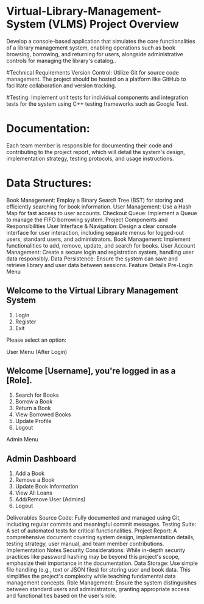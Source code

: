 # Virtual-Library-Management-System (VLMS) Project Overview
Develop a console-based application that simulates the core functionalities of a library management system, enabling operations such as book browsing, borrowing, and returning for users, alongside administrative controls for managing the library's catalog..

#Technical Requirements
Version Control: Utilize Git for source code management. The project should be hosted on a platform like GitHub to facilitate collaboration and version tracking.

#Testing: 
Implement unit tests for individual components and integration tests for the system using C++ testing frameworks such as Google Test.

# Documentation:
Each team member is responsible for documenting their code and contributing to the project report, which will detail the system's design, implementation strategy, testing protocols, and usage instructions.

# Data Structures:

Book Management: Employ a Binary Search Tree (BST) for storing and efficiently searching for book information.
User Management: Use a Hash Map for fast access to user accounts.
Checkout Queue: Implement a Queue to manage the FIFO borrowing system.
Project Components and Responsibilities
User Interface & Navigation: Design a clear console interface for user interaction, including separate menus for logged-out users, standard users, and administrators.
Book Management: Implement functionalities to add, remove, update, and search for books.
User Account Management: Create a secure login and registration system, handling user data responsibly.
Data Persistence: Ensure the system can save and retrieve library and user data between sessions.
Feature Details
Pre-Login Menu

Welcome to the Virtual Library Management System
------------------------------------------------
1. Login
2. Register
3. Exit

Please select an option: 


User Menu (After Login)

Welcome [Username], you're logged in as a [Role].
--------------------------------
1. Search for Books
2. Borrow a Book
3. Return a Book
4. View Borrowed Books
5. Update Profile
6. Logout

Admin Menu

Admin Dashboard
---------------
1. Add a Book
2. Remove a Book
3. Update Book Information
4. View All Loans
5. Add/Remove User (Admins)
6. Logout

Deliverables
Source Code: Fully documented and managed using Git, including regular commits and meaningful commit messages.
Testing Suite: A set of automated tests for critical functionalities.
Project Report: A comprehensive document covering system design, implementation details, testing strategy, user manual, and team member contributions.
Implementation Notes
Security Considerations: While in-depth security practices like password hashing may be beyond this project's scope, emphasize their importance in the documentation.
Data Storage: Use simple file handling (e.g., text or JSON files) for storing user and book data. This simplifies the project's complexity while teaching fundamental data management concepts.
Role Management: Ensure the system distinguishes between standard users and administrators, granting appropriate access and functionalities based on the user's role.
